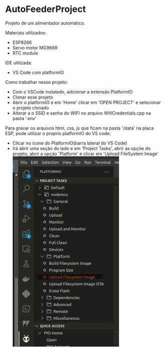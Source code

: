 # AutoFeederProject

Projeto de um alimentador automático.

Materiais utilizados:

- ESP8266
- Servo motor MG966R
- RTC module

IDE utilizada:

- VS Code com platformIO

Como trabalhar nesse projeto:

- Com o VSCode instalado, adicionar a extensão PlatformIO
- Clonar esse projeto
- Abrir o platformIO e em 'Home' clicar em 'OPEN PROJECT' e selecionar o projeto clonado
- Alterar a o SSID e senha do WIFI no arquivo WifiCredentials.cpp na pasta '.env'

Para gravar os arquivos html, css, js que ficam na pasta '/data' na placa ESP, pode utilizar o proprio platformIO do VS code:

- Clicar no icone do PlatformIO(barra lateral do VS Code)
- Irá abrir uma seção do lado e em 'Project Tasks', abrir as opçõe do projeto, abrir a opção 'Platform' e clicar em 'Upload FileSystem Image'
  ![Alt text](<VSCode PLtformIO UFI.png>)
